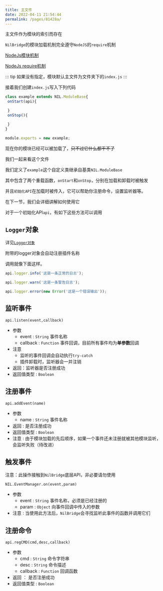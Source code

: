 ```yaml
---
title: 主文件
date: 2022-04-11 21:54:44
permalink: /pages/81428a/
---
```


主文件作为模块的索引而存在

`NilBridge`的模块加载机制完全遵守`NodeJS`的`require`机制

[NodeJs模块机制](http://nodejs.cn/api/module.html)

[NodeJs require机制](http://nodejs.cn/api/modules.html#requireid)

::: tip
如果没有指定，模块默认主文件为文件夹下的`index.js`
:::

接着我们创建`index.js`写入下列代码

``` js
class example extends NIL.ModuleBase{
 onStart(api){

 }
 onStop(){

 }
}

module.exports = new example;
```

现在你的模块已经可以被加载了，~~只不过它什么都干不了~~

我们一起来看这个文件

我们定义了`example`这个自定义类继承自基类`NIL.ModuleBase`

其中包含了两个重载函数，`onStart`和`onStop`，分别在加载和卸载时被触发

并且`初始化API`在加载时被传入，它可以帮助你注册命令，设置监听器等。

在下一节，我们会详细讲解如何使用它

对于一个初始化API`api`，有如下这些方法可以调用

## `Logger`对象

详见[`Logger对象`](/pages/1f9276/)

附带的logger对象会自动注册插件名称

调用就像下面这样。

``` js
api.logger.info('这是一条正常的日志');

api.logger.warn('这是一条警告日志');

api.logger.error(new Error('这是一个错误输出'));
```


## 监听事件

`api.listen(event,callback)`

 - 参数
   - event : `String`
     事件名称
   - callback : `Function`
     事件回调，目前所有事件均为**单参数**回调
 - 注意
   - 监听的事件回调会自动执行`try-catch`
   - 插件卸载时，监听器会一并注销
 - 返回：监听器是否注册成功
 - 返回值类型 : `Boolean`


## 注册事件

`api.addEvent(name)`

 - 参数
   - name : `String`
     事件名称
 - 返回 : 是否注册成功
 - 返回值类型 : `Boolean`
 - 注意 : 由于模块加载的先后顺序，如果一个事件还未注册就被其他模块监听，会监听失败（待改进）

## 触发事件

注意：此操作接触到`NilBridge`底层API，非必要请勿使用

`NIL.EventManager.on(event,param)`

 - 参数
   - event : `String`
     事件名称，必须是已经注册的
   - param : `Object`
     向事件回调中传入的参数
 - 注意 : 当使用此方法后，`NilBridge`会寻找监听此事件的函数并调用它们

## 注册命令

`api.regCMD(cmd,desc,callback)`

 - 参数
   - cmd : `String`
     命令字符串
   - desc : `String`
     命令描述
   - callback : `Function`
     回调函数
 - 返回 ： 是否注册成功
 - 返回值类型 : `Boolean` 